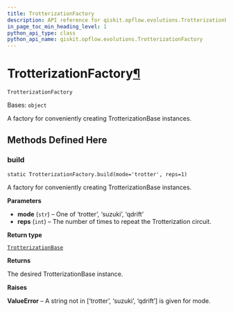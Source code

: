 ```yaml
---
title: TrotterizationFactory
description: API reference for qiskit.opflow.evolutions.TrotterizationFactory
in_page_toc_min_heading_level: 1
python_api_type: class
python_api_name: qiskit.opflow.evolutions.TrotterizationFactory
---
```


# TrotterizationFactory[¶](#trotterizationfactory "Permalink to this headline")

<span id="qiskit.opflow.evolutions.TrotterizationFactory" />

`TrotterizationFactory`

Bases: `object`

A factory for conveniently creating TrotterizationBase instances.

## Methods Defined Here

### build

<span id="qiskit.opflow.evolutions.TrotterizationFactory.build" />

`static TrotterizationFactory.build(mode='trotter', reps=1)`

A factory for conveniently creating TrotterizationBase instances.

**Parameters**

*   **mode** (`str`) – One of ‘trotter’, ‘suzuki’, ‘qdrift’
*   **reps** (`int`) – The number of times to repeat the Trotterization circuit.

**Return type**

[`TrotterizationBase`](qiskit.opflow.evolutions.TrotterizationBase "qiskit.opflow.evolutions.trotterizations.trotterization_base.TrotterizationBase")

**Returns**

The desired TrotterizationBase instance.

**Raises**

**ValueError** – A string not in \[‘trotter’, ‘suzuki’, ‘qdrift’] is given for mode.

